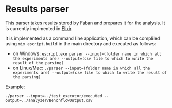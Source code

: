 # Results parser

This parser takes results stored by Faban and prepares it for the analysis. It is currently implmented in [Elixir](https://elixir-lang.org/).

It is implemented as a command line application, which can be compliled using ``mix escript.build`` in the main directory and executed as follows:

- on Windows: ``escript.exe parser --input=(folder name in which all the experiments are) --output=(csv file to which to write the result of the parsing)``
- on Linux/Mac: ``./parser --input=(folder name in which all the experiments are) --output=(csv file to which to write the result of the parsing)``

Example:

``./parser --input=../test_executor/executed --output=../analyzer/BenchflowOutput.csv``